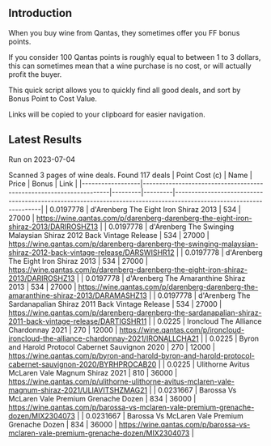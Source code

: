 ## Introduction

When you buy wine from Qantas, they sometimes offer you FF bonus points. 

If you consider 100 Qantas points is roughly equal to between 1 to 3 dollars, this can sometimes mean that a wine purchase is no cost, or will actually profit the buyer.

This quick script allows you to quickly find all good deals, and sort by Bonus Point to Cost Value.

Links will be copied to your clipboard for easier navigation.

## Latest Results

Run on 2023-07-04

Scanned 3 pages of wine deals.
Found 117 deals
|   Point Cost (c) | Name                                                               |   Price |   Bonus | Link                                                                                                              |
|------------------|--------------------------------------------------------------------|---------|---------|-------------------------------------------------------------------------------------------------------------------|
|        0.0197778 | d'Arenberg The Eight Iron Shiraz 2013                              |     534 |   27000 | https://wine.qantas.com/p/darenberg-darenberg-the-eight-iron-shiraz-2013/DARIROSHZ13                              |
|        0.0197778 | d'Arenberg The Swinging Malaysian Shiraz 2012 Back Vintage Release |     534 |   27000 | https://wine.qantas.com/p/darenberg-darenberg-the-swinging-malaysian-shiraz-2012-back-vintage-release/DARSWISHR12 |
|        0.0197778 | d'Arenberg The Eight Iron Shiraz 2013                              |     534 |   27000 | https://wine.qantas.com/p/darenberg-darenberg-the-eight-iron-shiraz-2013/DARIROSHZ13                              |
|        0.0197778 | d'Arenberg The Amaranthine Shiraz 2013                             |     534 |   27000 | https://wine.qantas.com/p/darenberg-darenberg-the-amaranthine-shiraz-2013/DARAMASHZ13                             |
|        0.0197778 | d'Arenberg The Sardanapalian Shiraz 2011 Back Vintage Release      |     534 |   27000 | https://wine.qantas.com/p/darenberg-darenberg-the-sardanapalian-shiraz-2011-back-vintage-release/DARTIGSHR11      |
|        0.0225    | Ironcloud The Alliance Chardonnay 2021                             |     270 |   12000 | https://wine.qantas.com/p/ironcloud-ironcloud-the-alliance-chardonnay-2021/IRONALLCHA21                           |
|        0.0225    | Byron and Harold Protocol Cabernet Sauvignon 2020                  |     270 |   12000 | https://wine.qantas.com/p/byron-and-harold-byron-and-harold-protocol-cabernet-sauvignon-2020/BYRHPROCAB20         |
|        0.0225    | Ulithorne Avitus McLaren Vale Magnum Shiraz 2021                   |     810 |   36000 | https://wine.qantas.com/p/ulithorne-ulithorne-avitus-mclaren-vale-magnum-shiraz-2021/ULIAVITSHZMAG21              |
|        0.0231667 | Barossa Vs McLaren Vale Premium Grenache Dozen                     |     834 |   36000 | https://wine.qantas.com/p/barossa-vs-mclaren-vale-premium-grenache-dozen/MIX2304073                               |
|        0.0231667 | Barossa Vs McLaren Vale Premium Grenache Dozen                     |     834 |   36000 | https://wine.qantas.com/p/barossa-vs-mclaren-vale-premium-grenache-dozen/MIX2304073                               |

